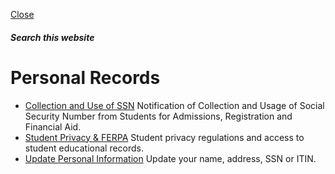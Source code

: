 [ Close ](https://onestop.fiu.edu/registration/personal-records/index.html)
##### Search this website
# Personal Records
  * [Collection and Use of SSN](https://onestop.fiu.edu/registration/personal-records/collection-and-use-of-ssn/index.html)
Notification of Collection and Usage of Social Security Number from Students for Admissions, Registration and Financial Aid.
  * [Student Privacy & FERPA](https://onestop.fiu.edu/registration/personal-records/student-privacy-ferpa/index.html)
Student privacy regulations and access to student educational records.
  * [Update Personal Information](https://onestop.fiu.edu/registration/personal-records/update-personal-information/index.html)
Update your name, address, SSN or ITIN.


